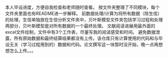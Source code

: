 本人毕设进度，方便自我检查和老师随时查看。
按文件夹整理了不同模块，每个文件夹里面也有README进一步解释。
前数据处理/计算为将所有数据（除生信）的处理，生信单独放在生信分析文件夹中，贝叶斯模型文件夹包括学习过程和处理两部分，贝叶斯模型是对所有数据的一个最终处理。
文献阅读进展用最外面的excel文件绘制，文件中有3个工作表，尽量写我的阅读感受和时间。
避免数据泄露，所有原始数据和最终结算结果都没有上传。该仓库只有计算使用的代码和与毕设无关（学习过程用到的）数据和代码。论文撰写这一块暂时没开始，晚一点再想想怎么上传。。。
